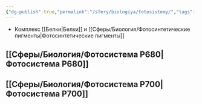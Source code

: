 ```yaml
---
{"dg-publish":true,"permalink":"/sfery/biologiya/fotosistemy/","tags":["Общаябиология"]}
---
```


- Комплекс [[Белки\|Белки]] и [[Сферы/Биология/Фотосинтетические пигменты\|Фотосинтетические пигменты]] 
## [[Сферы/Биология/Фотосистема P680\|Фотосистема P680]] 
## [[Сферы/Биология/Фотосистема P700\|Фотосистема P700]]
